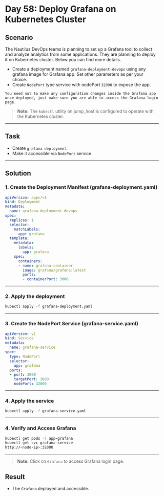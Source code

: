 # Day 58: Deploy Grafana on Kubernetes Cluster

## Scenario

The Nautilus DevOps teams is planning to set up a Grafana tool to collect and analyze analytics from some applications. They are planning to deploy it on Kubernetes cluster. Below you can find more details.
- Create a deployment named `grafana-deployment-devops` using any grafana image for Grafana app. Set other parameters as per your choice.
- Create `NodePort` type service with nodePort `32000` to expose the app.

`You need not to make any configuration changes inside the Grafana app once deployed, just make sure you are able to access the Grafana login page.`

  > **Note:** The `kubectl` utility on jump_host is configured to operate with the Kubernetes cluster.

---

## Task

- Create `grafana deployment`.
- Make it accessible via `NodePort` service.

---

## Solution

### 1. Create the Deployment Manifest (grafana-deployment.yaml)

```yaml
apiVersion: apps/v1
kind: Deployment
metadata:
  name: grafana-deployment-devops
spec:
  replicas: 1
  selector:
    matchLabels:
      app: grafana
  template:
    metadata:
      labels:
        app: grafana
    spec:
      containers:
      - name: grafana-container
        image: grafana/grafana:latest
        ports:
        - containerPort: 3000


```
---

### 2. Apply the deployment

```bash
kubectl apply -f grafana-deployment.yaml

```
---

### 3. Create the NodePort Service (grafana-service.yaml)

```yaml
apiVersion: v1
kind: Service
metadata:
  name: grafana-service
spec:
  type: NodePort
  selector:
    app: grafana
  ports:
  - port: 3000
    targetPort: 3000
    nodePort: 32000


```
---

### 4. Apply the service

```bash
kubectl apply -f grafana-service.yaml

```
---

### 4. Verify and Access Grafana

```bash
kubectl get pods -l app=grafana
kubectl get svc grafana-service
http://<node-ip>:32000

```
---

> **Note:** Click on `Grafana` to access Grafana login page.

## Result

- The `Grafana` deployed and accessible. 
